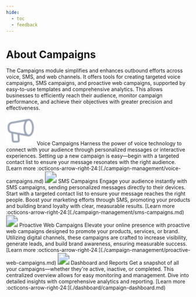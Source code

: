 ```yaml
---
hide:
  - toc
  - feedback
---
```

# About Campaigns
The Campaigns module simplifies and enhances outbound efforts across voice, SMS, and web channels. It offers tools for creating targeted voice campaigns, SMS campaigns, and proactive web campaigns, supported by easy-to-use templates and comprehensive analytics. This allows businesses to efficiently reach their audience, monitor campaign performance, and achieve their objectives with greater precision and effectiveness.

<kr-grid type="g2">
    <kr-grid-item>
        <img src="../images/Campaigns.svg" style="zoom:200%;"></img>
        <kr-grid-title>Voice Campaigns</kr-grid-title>
        <kr-grid-desc>Harness the power of voice technology to connect with your audience through personalized messages or interactive experiences. Setting up a new campaign is easy—begin with a targeted contact list to ensure your message resonates with the right audience.</kr-grid-desc>
        [Learn more :octicons-arrow-right-24:](./campaign-management/voice-campaigns.md)
    </kr-grid-item>
    <kr-grid-item>
        <img src="../images/sms-campaign.svg" style="zoom:200%;"></img>
        <kr-grid-title>SMS Campaigns</kr-grid-title>
        <kr-grid-desc>Engage your audience instantly with SMS campaigns, sending personalized messages directly to their devices. Start with a targeted contact list to ensure your message reaches the right people. Boost your marketing efforts through SMS, promoting your products and building brand loyalty with clear, measurable results. </kr-grid-desc>
        [Learn more :octicons-arrow-right-24:](./campaign-management/sms-campaigns.md)
    </kr-grid-item>
    <kr-grid-item>
        <img src="../images/proactive-web.svg" style="zoom:200%;"></img>
        <kr-grid-title>Proactive Web Campaigns</kr-grid-title>
        <kr-grid-desc>Elevate your online presence with proactive web campaigns designed to promote your products, services, or brand. Utilizing digital channels, these campaigns are crafted to increase visibility, generate leads, and build brand awareness, ensuring measurable success.</kr-grid-desc>
        [Learn more :octicons-arrow-right-24:](./campaign-management/proactive-web-campaigns.md)
    </kr-grid-item>
    <kr-grid-item>
        <img src="../images/Analytics.svg" style="zoom:200%;"></img>
        <kr-grid-title>Dashboard and Reports</kr-grid-title>
        <kr-grid-desc>Get a snapshot of all your campaigns—whether they're active, inactive, or completed. This centralized overview allows for easy monitoring and management. Dive into detailed insights with comprehensive analytics and reporting. </kr-grid-desc>
        [Learn more :octicons-arrow-right-24:](./dashboard/campaign-dashboard.md)
    </kr-grid-item>
</kr-grid>